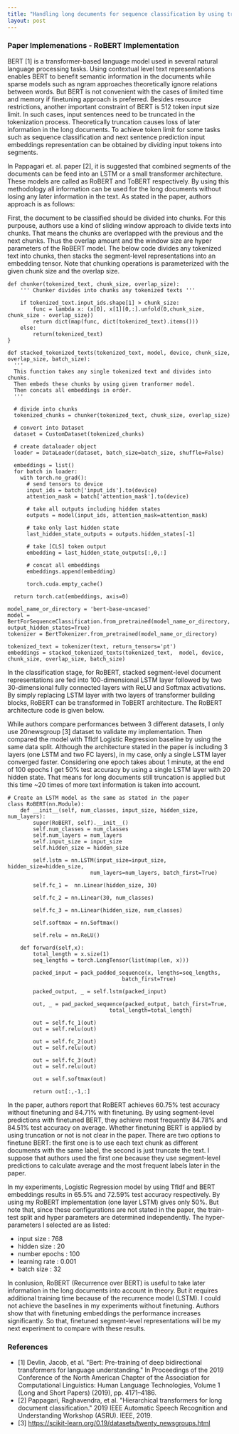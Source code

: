 ```yaml
---
title: "Handling long documents for sequence classification by using transformers - RoBERT (Recurrence over BERT)"
layout: post
---
```

### Paper Implemenations - RoBERT Implementation

BERT [1] is a transformer-based language model used in several natural language processing tasks. Using contextual level text representations enables BERT to benefit semantic information in the documents while sparse models such as ngram approaches theoretically ignore relations between words. But BERT is not convenient with the cases of limited time and memory if finetuning approach is preferred. Besides resource restrictions, another important constraint of BERT is 512 token input size limit. In such cases, input sentences need to be truncated in the tokenization process. Theoretically truncation causes loss of later information in the long documents. To achieve token limit for some tasks such as sequence classification and next sentence prediction input embeddings representation can be obtained by dividing input tokens into segments.

In Pappagari et. al. paper [2], it is suggested that combined segments of the documents can be feed into an LSTM or a small transformer architecture. These models are called as RoBERT and ToBERT respectively. By using this methodology all information can be used for the long documents without losing any later information in the text. As stated in the paper, authors approach is as follows:

First, the document to be classified should be divided into chunks. For this purpouse, authors use a kind of sliding window approach to divide texts into chunks. That means the chunks are overlapped with the previous and the next chunks. Thus the overlap amount and the window size are hyper parameters of the RoBERT model. The below code divides any tokenized text into chunks, then stacks the segment-level representations into an embedding tensor. Note that chunking operations is parameterized with the given chunk size and the overlap size.

````
def chunker(tokenized_text, chunk_size, overlap_size):
    ''' Chunker divides into chunks any tokenized texts '''

    if tokenized_text.input_ids.shape[1] > chunk_size:
        func = lambda x: (x[0], x[1][0,:].unfold(0,chunk_size, chunk_size - overlap_size))
        return dict(map(func, dict(tokenized_text).items()))
    else:
        return(tokenized_text)
}
````

````
def stacked_tokenized_texts(tokenized_text, model, device, chunk_size, overlap_size, batch_size):
  '''
  This function takes any single tokenized text and divides into chunks.
  Then embeds these chunks by using given tranformer model.
  Then concats all embeddings in order.
  '''

  # divide into chunks
  tokenized_chunks = chunker(tokenized_text, chunk_size, overlap_size)

  # convert into Dataset
  dataset = CustomDataset(tokenized_chunks)

  # create dataloader object
  loader = DataLoader(dataset, batch_size=batch_size, shuffle=False)

  embeddings = list()
  for batch in loader:
    with torch.no_grad():
      # send tensors to device
      input_ids = batch['input_ids'].to(device)
      attention_mask = batch['attention_mask'].to(device)

      # take all outputs including hidden states
      outputs = model(input_ids, attention_mask=attention_mask)

      # take only last hidden state
      last_hidden_state_outputs = outputs.hidden_states[-1]

      # take [CLS] token output
      embedding = last_hidden_state_outputs[:,0,:]

      # concat all embeddings
      embeddings.append(embedding)

      torch.cuda.empty_cache()

  return torch.cat(embeddings, axis=0)
````

````
model_name_or_directory = 'bert-base-uncased'
model = BertForSequenceClassification.from_pretrained(model_name_or_directory, output_hidden_states=True)
tokenizer = BertTokenizer.from_pretrained(model_name_or_directory)

tokenized_text = tokenizer(text, return_tensors='pt')
embeddings = stacked_tokenized_texts(tokenized_text,  model, device, chunk_size, overlap_size, batch_size)
````

In the classification stage, for RoBERT, stacked segment-level document representations are fed into 100-dimensional LSTM layer followed by two 30-dimensional fully connected layers with ReLU and Softmax activations. By simply replacing LSTM layer with two layers of transformer building blocks, RoBERT can be transformed in ToBERT architecture. The RoBERT architecture code is given below.

While authors compare performances between 3 different datasets, I only use 20newsgroup [3] dataset to validate my implementation. Then compared the model with TfIdf Logistic Regression baseline by using the same data split. Although the architecture stated in the paper is including 3 layers (one LSTM and two FC layers), in my case, only a single LSTM layer converged faster. Considering one epoch takes about 1 minute, at the end of 100 epochs I get 50% test accuracy by using a single LSTM layer with 20 hidden state. That means for long documents still truncation is applied but this time ~20 times of more text information is taken into account.


````
# Create an LSTM model as the same as stated in the paper
class RoBERT(nn.Module):
    def __init__(self, num_classes, input_size, hidden_size, num_layers):
        super(RoBERT, self).__init__()
        self.num_classes = num_classes
        self.num_layers = num_layers
        self.input_size = input_size
        self.hidden_size = hidden_size

        self.lstm = nn.LSTM(input_size=input_size, hidden_size=hidden_size,
                          num_layers=num_layers, batch_first=True)
        
        self.fc_1 =  nn.Linear(hidden_size, 30)

        self.fc_2 = nn.Linear(30, num_classes)

        self.fc_3 = nn.Linear(hidden_size, num_classes)

        self.softmax = nn.Softmax()

        self.relu = nn.ReLU()
    
    def forward(self,x):
        total_length = x.size(1)
        seq_lengths = torch.LongTensor(list(map(len, x)))

        packed_input = pack_padded_sequence(x, lengths=seq_lengths,
                                    batch_first=True)

        packed_output, _ = self.lstm(packed_input)
        
        out, _ = pad_packed_sequence(packed_output, batch_first=True,
                                total_length=total_length)

        out = self.fc_1(out) 
        out = self.relu(out) 
        
        out = self.fc_2(out)
        out = self.relu(out) 

        out = self.fc_3(out)
        out = self.relu(out) 

        out = self.softmax(out)

        return out[:,-1,:]
````

In the paper, authors report that RoBERT achieves 60.75% test accuracy without finetuning and 84.71% with finetuning. By using segment-level predictions with finetuned BERT, they achieve most frequently 84.78% and 84.51% test accuracy on average. Whether finetuning BERT is applied by using truncation or not is not clear in the paper. There are two options to finetune BERT: the first one is to use each text chunk as different documents with the same label, the second is just truncate the text. I suppose that authors used the first one because they use segment-level predictions to calculate average and the most frequent labels later in the paper.

In my experiments, Logistic Regression model by using TfIdf and BERT embeddings results in 65.5% and 72.59% test accuracy respectively. By using my RoBERT implementation (one layer LSTM) gives only 50%. But note that, since these configurations are not stated in the paper, the train-test split and hyper parameters are determined independently. The hyper-parameters I selected are as listed:

-   input size      :   768
-   hidden size     :   20
-   number epochs   :   100
-   learning rate   :   0.001
-   batch size      :   32

In conlusion, RoBERT (Recurrence over BERT) is useful to take later information in the long documents into account in theory. But it requires additional training time because of the recurrence model (LSTM). I could not achieve the baselines in my experiments without finetuning. Authors show that with finetuning embeddings the performance increases significantly. So that, finetuned segment-level representations will be my next experiment to compare with these results.

### References
- [1]	Devlin, Jacob, et al. "Bert: Pre-training of deep bidirectional transformers for language understanding." In Proceedings of the 2019 Conference of the North American Chapter of the Association for Computational Linguistics: Human Language Technologies, Volume 1 (Long and Short Papers) (2019), pp. 4171–4186.
- [2] Pappagari, Raghavendra, et al. "Hierarchical transformers for long document classification." 2019 IEEE Automatic Speech Recognition and Understanding Workshop (ASRU). IEEE, 2019.
- [3] https://scikit-learn.org/0.19/datasets/twenty_newsgroups.html
